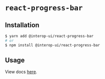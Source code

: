 # `react-progress-bar`

## Installation

```sh
$ yarn add @interop-ui/react-progress-bar
# or
$ npm install @interop-ui/react-progress-bar
```

## Usage

View docs [here](https://radix-ui.com/primitives/docs/components/progress-bar).
